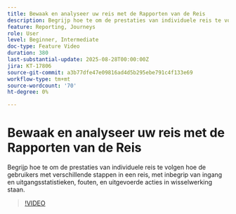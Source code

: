 ```yaml
---
title: Bewaak en analyseer uw reis met de Rapporten van de Reis
description: Begrijp hoe te om de prestaties van individuele reis te volgen hoe de gebruikers met verschillende stappen in een reis, met inbegrip van ingang en uitgangsstatistieken, fouten, en uitgevoerde acties in wisselwerking staan.
feature: Reporting, Journeys
role: User
level: Beginner, Intermediate
doc-type: Feature Video
duration: 380
last-substantial-update: 2025-08-28T00:00:00Z
jira: KT-17806
source-git-commit: a3b77dfe47e09816ad4d5b295ebe791c4f133e69
workflow-type: tm+mt
source-wordcount: '70'
ht-degree: 0%

---
```



# Bewaak en analyseer uw reis met de Rapporten van de Reis

Begrijp hoe te om de prestaties van individuele reis te volgen hoe de gebruikers met verschillende stappen in een reis, met inbegrip van ingang en uitgangsstatistieken, fouten, en uitgevoerde acties in wisselwerking staan.

>[!VIDEO](https://video.tv.adobe.com/v/3470710/?learn=on&enablevpops)
